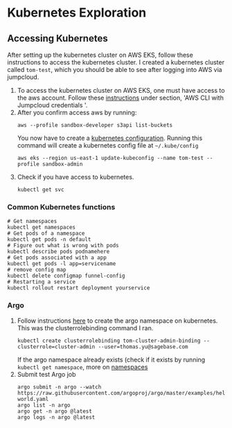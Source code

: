 # Kubernetes Exploration

## Accessing Kubernetes

After setting up the kubernetes cluster on AWS EKS, follow these instructions to access the kubernetes cluster.  I created a kubernetes cluster called `tom-test`, which you should be able to see after logging into AWS via jumpcloud.

1.  To access the kubernetes cluster on AWS EKS, one must have access to the aws account. Follow these [instructions](https://sagebionetworks.jira.com/wiki/spaces/IT/pages/405864455/Jumpcloud) under section, 'AWS CLI with Jumpcloud credentials
'.
1.  After you confirm access aws by running:
    ```
    aws --profile sandbox-developer s3api list-buckets
    ```
    You now have to create a [kubernetes configuration](https://docs.aws.amazon.com/eks/latest/userguide/create-kubeconfig.html).  Running this command will create a kubernetes config file at `~/.kube/config`
    ```
    aws eks --region us-east-1 update-kubeconfig --name tom-test --profile sandbox-admin
    ```
1. Check if you have access to kubernetes.
    ```
    kubectl get svc
    ```

### Common Kubernetes functions

```
# Get namespaces
kubectl get namespaces
# Get pods of a namespace
kubectl get pods -n default
# Figure out what is wrong with pods
kubectl describe pods podnamehere
# Get pods associated with a app
kubectl get pods -l app=servicename
# remove config map
kubectl delete configmap funnel-config
# Restarting a service
kubectl rollout restart deployment yourservice
```

### Argo

1. Follow instructions [here](https://argoproj.github.io/argo/quick-start/) to create the argo namespace on kubernetes. This was the clusterrolebinding command I ran.
    ```
    kubectl create clusterrolebinding tom-cluster-admin-binding --clusterrole=cluster-admin --user=thomas.yu@sagebase.com
    ```
    If the argo namespace already exists (check if it exists by running `kubectl get namespace`, more on [namespaces](https://kubernetes.io/docs/concepts/overview/working-with-objects/namespaces/)
1. Submit test Argo job
    ```
    argo submit -n argo --watch https://raw.githubusercontent.com/argoproj/argo/master/examples/hello-world.yaml
    argo list -n argo
    argo get -n argo @latest
    argo logs -n argo @latest
    ```


